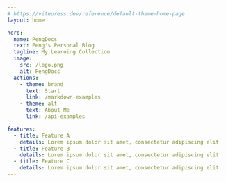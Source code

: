 ```yaml
---
# https://vitepress.dev/reference/default-theme-home-page
layout: home

hero:
  name: PengDocs
  text: Peng's Personal Blog
  tagline: My Learning Collection
  image:
    src: /logo.png
    alt: PengDocs
  actions:
    - theme: brand
      text: Start
      link: /markdown-examples
    - theme: alt
      text: About Me
      link: /api-examples

features:
  - title: Feature A
    details: Lorem ipsum dolor sit amet, consectetur adipiscing elit
  - title: Feature B
    details: Lorem ipsum dolor sit amet, consectetur adipiscing elit
  - title: Feature C
    details: Lorem ipsum dolor sit amet, consectetur adipiscing elit
---
```


<RotatingQuote pt10 />
